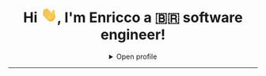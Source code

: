 <h1 align="center">
  Hi <img src="img/wavin_hand.gif" alt="hi gif" width="33">, I'm Enricco a 🇧🇷 software engineer!
</h1>

<details align="middle">
  <summary>Open profile</summary>

<br />

[comment]: <> (View Counter)
<p align="middle"> <img src="https://komarev.com/ghpvc/?username=g3mha&label=Visits&color=000000&style=flat" alt="g3mha"/> </p>

---

<br />

[comment]: <> (Links to programming languages)
<h3 align="center"><b>👨‍💻 Tech Stack 🔨</h3>
<p align="center"> 

![CSS3](https://img.shields.io/badge/css3-%231572B6.svg?style=for-the-badge&logo=css3&logoColor=white)
![React](https://img.shields.io/badge/react-%2320232a.svg?style=for-the-badge&logo=react&logoColor=%2361DAFB)
![Django](https://img.shields.io/badge/django-%23092E20.svg?style=for-the-badge&logo=django&logoColor=white)
![DjangoREST](https://img.shields.io/badge/DJANGO-REST-ff1709?style=for-the-badge&logo=django&logoColor=white&color=ff1709&labelColor=gray)
![JavaScript](https://img.shields.io/badge/javascript-%23323330.svg?style=for-the-badge&logo=javascript&logoColor=%23F7DF1E)
![FastAPI](https://img.shields.io/badge/FastAPI-005571?style=for-the-badge&logo=fastapi)
![Flask](https://img.shields.io/badge/flask-%23000.svg?style=for-the-badge&logo=flask&logoColor=white)
![Java](https://img.shields.io/badge/java-%23ED8B00.svg?style=for-the-badge&logo=openjdk&logoColor=white)
![C](https://img.shields.io/badge/c-%2300599C.svg?style=for-the-badge&logo=c&logoColor=white)
![Python](https://img.shields.io/badge/python-3670A0?style=for-the-badge&logo=python&logoColor=ffdd54)
![Pandas](https://img.shields.io/badge/pandas-%23150458.svg?style=for-the-badge&logo=pandas&logoColor=white)
![TensorFlow](https://img.shields.io/badge/TensorFlow-%23FF6F00.svg?style=for-the-badge&logo=TensorFlow&logoColor=white)
![Keras](https://img.shields.io/badge/Keras-%23D00000.svg?style=for-the-badge&logo=Keras&logoColor=white)
![Apache Spark](https://img.shields.io/badge/Apache%20Spark-FDEE21?style=flat-square&logo=apachespark&logoColor=black)
![MySQL](https://img.shields.io/badge/mysql-%2300f.svg?style=for-the-badge&logo=mysql&logoColor=white)
![SQLite](https://img.shields.io/badge/sqlite-%2307405e.svg?style=for-the-badge&logo=sqlite&logoColor=white)
![Firebase](https://img.shields.io/badge/firebase-%23039BE5.svg?style=for-the-badge&logo=firebase)
![Postgres](https://img.shields.io/badge/postgres-%23316192.svg?style=for-the-badge&logo=postgresql&logoColor=white)
![OpenCV](https://img.shields.io/badge/opencv-%23white.svg?style=for-the-badge&logo=opencv&logoColor=white)
![ROS](https://img.shields.io/badge/ros-%230A0FF9.svg?style=for-the-badge&logo=ros&logoColor=white)
![AWS](https://img.shields.io/badge/AWS-%23FF9900.svg?style=for-the-badge&logo=amazon-aws&logoColor=white)
![Git](https://img.shields.io/badge/git-%23F05033.svg?style=for-the-badge&logo=git&logoColor=white)
![Figma](https://img.shields.io/badge/figma-%23F24E1E.svg?style=for-the-badge&logo=figma&logoColor=white)
![Inkscape](https://img.shields.io/badge/Inkscape-e0e0e0?style=for-the-badge&logo=inkscape&logoColor=080A13)
![Canva](https://img.shields.io/badge/Canva-%2300C4CC.svg?style=for-the-badge&logo=Canva&logoColor=white)
</p>

<br />

[comment]: <> (Links to programming languages)
<h3 align="center"><b>🌐 Social Networks 🌐</h3>

<p align="center">
  <a href="https://www.linkedin.com/in/enriccogemha/" target="_blank"><img src="https://img.shields.io/badge/Linkedin-0A66C2?style=for-the-badge&logo=linkedin&logoColor=white" alt="LinkedIn"/></a>
  <a href="https://www.instagram.com/enriccogemha/" target="_blank"><img src="https://img.shields.io/badge/Instagram-E4405F?style=for-the-badge&logo=instagram&logoColor=white"/></a>
  <a href="https://twitter.com/gemhadventures" target="_blank"><img src="https://img.shields.io/badge/X-000000?style=for-the-badge&logo=X&logoColor=white"/></a>
  <a href="https://hashnode.com/@G3mha/" target="_blank"><img src="https://img.shields.io/badge/Hashnode-2962FF?style=for-the-badge&logo=hashnode&logoColor=white"/></a>
  <a href="https://discordapp.com/users/723560063981060189/" target="_blank"><img src="https://img.shields.io/badge/Discord-7289DA?style=for-the-badge&logo=discord&logoColor=white"/></a>
</p>

<br />

[comment]: <> (Links to other computer related stuff)
<h3 align="center"><b>📱 Projects Developed 💻</h3>
<p align="center"><a href="https://dev.pergamon.com.br" target="_blank"><img src="img/pergamon.jpg" alt="MCC" width="100"/></a></p>

<br />

---

[comment]: <> (Extend Catistics)
<details>

[comment]: <> (Most used languages)
<summary align="center">📈 Stats 📉</summary>
<br />

[comment]: <> (Top used languages)
![Top Langs](https://github-readme-stats.vercel.app/api/top-langs/?username=g3mha&layout=compact&show_icons=true&theme=dark&langs_count=8&hide=jupyter%20notebook,tex,css,php&)

[comment]: <> (GitHub statistics)
![GitHub Stats](https://github-readme-stats.vercel.app/api?username=g3mha&show_icons=true&theme=dark&include_all_commits=true&count_private=true")

[comment]: <> (Current streak)
![Current Streak](https://github-readme-streak-stats.herokuapp.com/?user=g3mha&theme=dark&include_all_commits=true&count_private=true)

[comment]: <> (Gamer Card)
![Gamer Card](https://card.exophase.com/2/0/233579.png?1695318820)

<p align="center"><a href="https://github.com/ryo-ma/github-profile-trophy"><img src="https://github-profile-trophy.vercel.app/?username=g3mha&theme=tokyonight&no-frame=true&column=9&margin-w=15&margin-h=15" alt="G3mha" /></a></p>

</details>

---

[comment]: <> (Extend trophies)
<details>
<summary align="center">🛫 International Achievements 🛬</summary>

  <h3 align="center"><b>🇹🇭 RoboCup 2022 in Bangkok, Thailand 🇹🇭</h3>
  <p align="center">4th out of 8 teams in Rescue RMRC and best sensoring in the competition!</p>
  <a href="https://robocup.org/">
    <img align="center" alt="RoboCup2022 Thailand photo" width="500px" src="img/RoboCup22.jpg"/>
  </a>

  <br />
  
  <h3 align="center"><b>🇫🇷 RoboCup 2023 in Bordeaux, France 🇫🇷</h3>
  <p align="center">4th out of 11 teams in Rescue RMRC and best mapping in the competition!</p>
  <a href="https://robocup.org/">
      <img align="center" alt="RoboCup2023 Bordeaux photo" width="500px" src="img/RoboCup23.jpg"/>
  </a>

</details>
</details>

---
